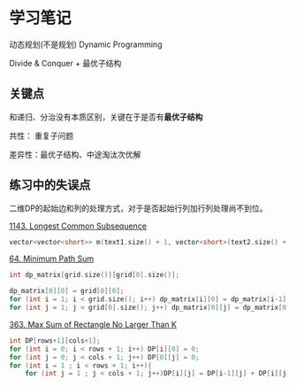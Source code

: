 # 学习笔记

动态规划(不是规划) Dynamic Programming

Divide & Conquer + 最优子结构

## 关键点

和递归、分治没有本质区别，关键在于是否有**最优子结构**

共性： 重复子问题

差异性：最优子结构、中途淘汰次优解

## 练习中的失误点

二维DP的起始边和列的处理方式，对于是否起始行列加行列处理尚不到位。

[1143. Longest Common Subsequence](https://leetcode-cn.com/problems/longest-common-subsequence/)

```cpp
vector<vector<short>> m(text1.size() + 1, vector<short>(text2.size() + 1));
```

[64. Minimum Path Sum](https://leetcode-cn.com/problems/minimum-path-sum/)
```cpp
int dp_matrix[grid.size()][grid[0].size()];

dp_matrix[0][0] = grid[0][0];
for (int i = 1; i < grid.size(); i++) dp_matrix[i][0] = dp_matrix[i-1][0]+grid[i][0];
for (int j = 1; j < grid[0].size(); j++) dp_matrix[0][j] = dp_matrix[0][j-1]+grid[0][j]; 
```

[363. Max Sum of Rectangle No Larger Than K](https://leetcode-cn.com/problems/max-sum-of-rectangle-no-larger-than-k/)
```cpp
int DP[rows+1][cols+1];
for (int i = 0; i < rows + 1; i++) DP[i][0] = 0;
for (int j = 0; j < cols + 1; j++) DP[0][j] = 0;
for (int i = 1 ; i < rows + 1; i++){
    for (int j = 1 ; j < cols + 1; j++)DP[i][j] = DP[i-1][j] + DP[i][j-1] - DP[i-1][j-1] + matrix[i-1][j-1];}

```